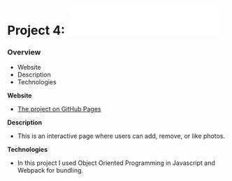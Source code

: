 # Project 4: ![Around The U.S.](./src/images/header.svg)

### Overview

- Website
- Description
- Technologies

**Website**

- [The project on GitHub Pages](https://galon7.github.io/web_project_4/)

**Description**

- This is an interactive page where users can add, remove, or like photos.

**Technologies**

- In this project I used Object Oriented Programming in Javascript and Webpack for bundling.
